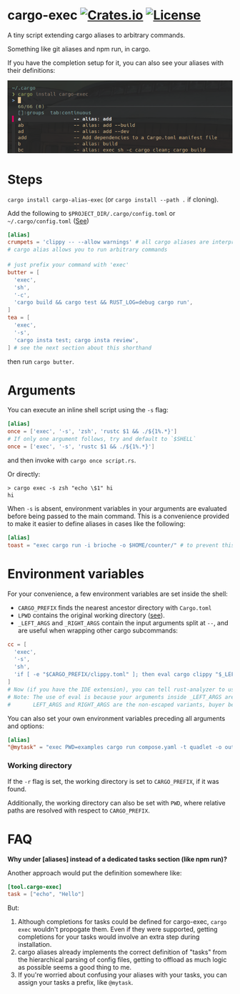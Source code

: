 # cargo-exec [![Crates.io](https://img.shields.io/crates/v/cargo-alias-exec)](https://crates.io/crates/cargo-alias-exec) [![License](https://img.shields.io/github/license/squirreljetpack/cargo-exec)](https://github.com/squirreljetpack/cargo-exec/blob/main/LICENSE)

A tiny script extending cargo aliases to arbitrary commands.

Something like git aliases and npm run, in cargo.

If you have the completion setup for it, you can also see your aliases with their definitions:

![cargo completions](screen.png)

# Steps

`cargo install cargo-alias-exec` (or `cargo install --path .` if cloning).

Add the following to `$PROJECT_DIR/.cargo/config.toml` or `~/.cargo/config.toml` ([See](https://doc.rust-lang.org/cargo/reference/config.html))

```toml
[alias]
crumpets = 'clippy -- --allow warnings' # all cargo aliases are interpreted as cargo subcommands
# cargo alias allows you to run arbitrary commands

# just prefix your command with 'exec'
butter = [
  'exec',
  'sh',
  '-c',
  'cargo build && cargo test && RUST_LOG=debug cargo run',
]
tea = [
  'exec',
  '-s',
  'cargo insta test; cargo insta review',
] # see the next section about this shorthand
```

then run `cargo butter`.

# Arguments

You can execute an inline shell script using the `-s` flag:

```toml
[alias]
once = ['exec', '-s', 'zsh', 'rustc $1 && ./${1%.*}']
# If only one argument follows, try and default to `$SHELL`
once = ['exec', '-s', 'rustc $1 && ./${1%.*}']
```

and then invoke with `cargo once script.rs`.

Or directly:

```shell
> cargo exec -s zsh "echo \$1" hi
hi
```

When `-s` is absent, environment variables in your arguments are evaluated before being passed to the main command. This is a convenience provided to make it easier to define aliases in cases like the following:

```toml
[alias]
toast = "exec cargo run -i brioche -o $HOME/counter/" # to prevent this behavior, escape $ like so: \$HOME
```

# Environment variables

For your convenience, a few environment variables are set inside the shell:

- `CARGO_PREFIX` finds the nearest ancestor directory with `Cargo.toml`
- `LPWD` contains the original working directory ([see](#working-directory)).
- `_LEFT_ARGS` and `_RIGHT_ARGS` contain the input arguments split at `--`, and are useful when wrapping other cargo subcommands:

```toml
cc = [
  'exec',
  '-s',
  'sh',
  'if [ -e "$CARGO_PREFIX/clippy.toml" ]; then eval cargo clippy "$_LEFT_ARGS" -- -A clippy::uninlined_format_args "$_RIGHT_ARGS"; else cargo check; fi',
]
# Now (if you have the IDE extension), you can tell rust-analyzer to use cc as your custom cargo-check command
# Note: The use of eval is because your arguments inside _LEFT_ARGS are escaped for whitespace-safety
#       LEFT_ARGS and RIGHT_ARGS are the non-escaped variants, buyer beware!
```

You can also set your own environment variables preceding all arguments and options:

```toml
[alias]
"@mytask" = "exec PWD=examples cargo run compose.yaml -t quadlet -o outputs"
```

### Working directory

If the `-r` flag is set, the working directory is set to `CARGO_PREFIX`, if it was found.

Additionally, the working directory can also be set with `PWD`, where relative paths are resolved with respect to `CARGO_PREFIX`.

# FAQ

**Why under [aliases] instead of a dedicated tasks section (like npm run)?**

Another approach would put the definition somewhere like:

```toml
[tool.cargo-exec]
task = ["echo", "Hello"]
```

But:

1. Although completions for tasks could be defined for cargo-exec, `cargo exec` wouldn't propogate them. Even if they were supported, getting completions for your tasks would involve an extra step during installation.
2. cargo aliases already implements the correct definition of "tasks" from the hierarchical parsing of config files, getting to offload as much logic as possible seems a good thing to me.
3. If you're worried about confusing your aliases with your tasks, you can assign your tasks a prefix, like `@mytask`.
